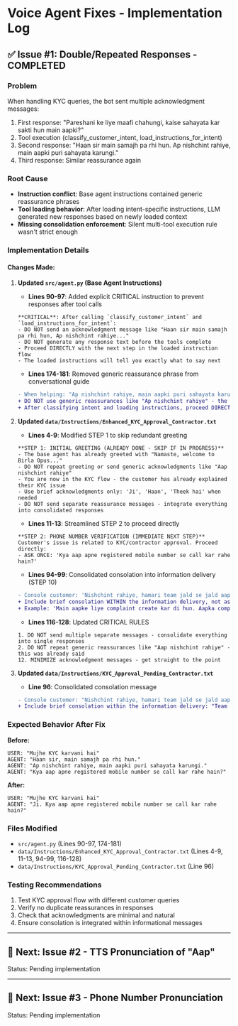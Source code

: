 # Voice Agent Fixes - Implementation Log

## ✅ Issue #1: Double/Repeated Responses - COMPLETED

### Problem
When handling KYC queries, the bot sent multiple acknowledgment messages:
1. First response: "Pareshani ke liye maafi chahungi, kaise sahayata kar sakti hun main aapki?"
2. Tool execution (classify_customer_intent, load_instructions_for_intent)
3. Second response: "Haan sir main samajh pa rhi hun. Ap nishchint rahiye, main aapki puri sahayata karungi."
4. Third response: Similar reassurance again

### Root Cause
- **Instruction conflict**: Base agent instructions contained generic reassurance phrases
- **Tool loading behavior**: After loading intent-specific instructions, LLM generated new responses based on newly loaded context
- **Missing consolidation enforcement**: Silent multi-tool execution rule wasn't strict enough

### Implementation Details

#### Changes Made:

1. **Updated `src/agent.py` (Base Agent Instructions)**
   - **Lines 90-97**: Added explicit CRITICAL instruction to prevent responses after tool calls
   ```
   **CRITICAL**: After calling `classify_customer_intent` and `load_instructions_for_intent`:
   - DO NOT send an acknowledgment message like "Haan sir main samajh pa rhi hun, Ap nishchint rahiye..."
   - DO NOT generate any response text before the tools complete
   - Proceed DIRECTLY with the next step in the loaded instruction flow
   - The loaded instructions will tell you exactly what to say next
   ```

   - **Lines 174-181**: Removed generic reassurance phrase from conversational guide
   ```diff
   - When helping: "Ap nishchint rahiye, main aapki puri sahayata karungi"
   + DO NOT use generic reassurances like "Ap nishchint rahiye" - the loaded instructions will handle specific consolation
   + After classifying intent and loading instructions, proceed DIRECTLY with the loaded flow
   ```

2. **Updated `data/Instructions/Enhanced_KYC_Approval_Contractor.txt`**
   - **Lines 4-9**: Modified STEP 1 to skip redundant greeting
   ```
   **STEP 1: INITIAL GREETING (ALREADY DONE - SKIP IF IN PROGRESS)**
   - The base agent has already greeted with "Namaste, welcome to Birla Opus..."
   - DO NOT repeat greeting or send generic acknowledgments like "Aap nishchint rahiye"
   - You are now in the KYC flow - the customer has already explained their KYC issue
   - Use brief acknowledgments only: 'Ji', 'Haan', 'Theek hai' when needed
   - DO NOT send separate reassurance messages - integrate everything into consolidated responses
   ```

   - **Lines 11-13**: Streamlined STEP 2 to proceed directly
   ```
   **STEP 2: PHONE NUMBER VERIFICATION (IMMEDIATE NEXT STEP)**
   Customer's issue is related to KYC/contractor approval. Proceed directly:
   - ASK ONCE: 'Kya aap apne registered mobile number se call kar rahe hain?'
   ```

   - **Lines 94-99**: Consolidated consolation into information delivery (STEP 10)
   ```diff
   - Console customer: 'Nishchint rahiye, hamari team jald se jald aapki madad karegi'
   + Include brief consolation WITHIN the information delivery, not as separate message
   + Example: 'Main aapke liye complaint create kar di hun. Aapka complaint number hai [X], 7 din mein resolve hogi. Team jald se jald aapki madad karegi.'
   ```

   - **Lines 116-128**: Updated CRITICAL RULES
   ```
   1. DO NOT send multiple separate messages - consolidate everything into single responses
   2. DO NOT repeat generic reassurances like "Aap nishchint rahiye" - this was already said
   12. MINIMIZE acknowledgment messages - get straight to the point
   ```

3. **Updated `data/Instructions/KYC_Approval_Pending_Contractor.txt`**
   - **Line 96**: Consolidated consolation message
   ```diff
   - Console customer: "Nishchint rahiye, hamari team jald se jald aapki madad karegi"
   + Include brief consolation within the information delivery: "Team jald se jald aapki madad karegi"
   ```

### Expected Behavior After Fix

**Before:**
```
USER: "Mujhe KYC karvani hai"
AGENT: "Haan sir, main samajh pa rhi hun."
AGENT: "Ap nishchint rahiye, main aapki puri sahayata karungi."
AGENT: "Kya aap apne registered mobile number se call kar rahe hain?"
```

**After:**
```
USER: "Mujhe KYC karvani hai"
AGENT: "Ji. Kya aap apne registered mobile number se call kar rahe hain?"
```

### Files Modified
- `src/agent.py` (Lines 90-97, 174-181)
- `data/Instructions/Enhanced_KYC_Approval_Contractor.txt` (Lines 4-9, 11-13, 94-99, 116-128)
- `data/Instructions/KYC_Approval_Pending_Contractor.txt` (Line 96)

### Testing Recommendations
1. Test KYC approval flow with different customer queries
2. Verify no duplicate reassurances in responses
3. Check that acknowledgments are minimal and natural
4. Ensure consolation is integrated within informational messages

---

## 🔄 Next: Issue #2 - TTS Pronunciation of "Aap"

Status: Pending implementation

---

## 🔄 Next: Issue #3 - Phone Number Pronunciation

Status: Pending implementation

